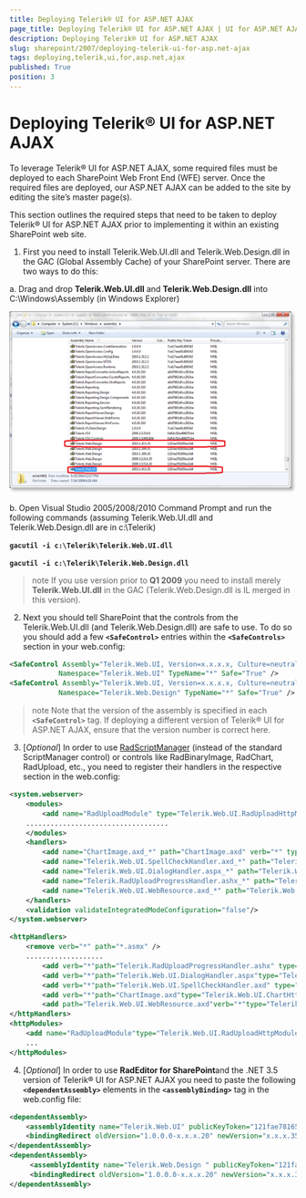 ```yaml
---
title: Deploying Telerik® UI for ASP.NET AJAX
page_title: Deploying Telerik® UI for ASP.NET AJAX | UI for ASP.NET AJAX Documentation
description: Deploying Telerik® UI for ASP.NET AJAX
slug: sharepoint/2007/deploying-telerik-ui-for-asp.net-ajax
tags: deploying,telerik,ui,for,asp.net,ajax
published: True
position: 3
---
```


# Deploying Telerik® UI for ASP.NET AJAX





To leverage Telerik® UI for ASP.NET AJAX, some required files must be deployed to each SharePoint Web Front End (WFE) server. Once the required files are deployed, our ASP.NET AJAX can be added to the site by editing the site’s master page(s).

This section outlines the required steps that need to be taken to deploy Telerik® UI for ASP.NET AJAX prior to implementing it within an existing SharePoint web site.

1. First you need to install Telerik.Web.UI.dll and Telerik.Web.Design.dll in the GAC (Global Assembly Cache) of your SharePoint server. There are two ways to do this:

a. Drag and drop **Telerik.Web.UI.dll** and **Telerik.Web.Design.dll** into C:\Windows\Assembly (in Windows Explorer)


![](images/sharepoint_gac_registration_thumb.png)

b. Open Visual Studio 2005/2008/2010 Command Prompt and run the following commands (assuming Telerik.Web.UI.dll and Telerik.Web.Design.dll are in c:\Telerik) 

**`gacutil -i c:\Telerik\Telerik.Web.UI.dll`**

**`gacutil -i c:\Telerik\Telerik.Web.Design.dll`**

>note If you use version prior to **Q1 2009** you need to install merely **Telerik.Web.UI.dll** in the GAC (Telerik.Web.Design.dll is IL merged in this version).



2. Next you should tell SharePoint that the controls from the Telerik.Web.UI.dll (and Telerik.Web.Design.dll) are safe to use. To do so you should add a few **`<SafeControl>`** entries within the **`<SafeControls>`** section in your web.config:



````XML
<SafeControl Assembly="Telerik.Web.UI, Version=x.x.x.x, Culture=neutral, PublicKeyToken=121fae78165ba3d4" 
	        Namespace="Telerik.Web.UI" TypeName="*" Safe="True" />
<SafeControl Assembly="Telerik.Web.UI, Version=x.x.x.x, Culture=neutral, PublicKeyToken=121fae78165ba3d4" 
	        Namespace="Telerik.Web.Design" TypeName="*" Safe="True" />
````



>note Note that the version of the assembly is specified in each **`<SafeControl>`** tag. If deploying a different version of Telerik® UI for ASP.NET AJAX, ensure that the version number is correct here.



3. [*Optional*] In order to use [RadScriptManager](http://www.telerik.com/help/aspnet-ajax/radscriptmanager.html) (instead of the standard ScriptManager control) or controls like RadBinaryImage, RadChart, RadUpload, etc., you need to register their handlers in the respective section in the web.config:

````XML
<system.webserver>  
    <modules>  
        <add name="RadUploadModule" type="Telerik.Web.UI.RadUploadHttpModule" preCondition="managedHandler" />  
    ...................................  
    </modules>  
    <handlers>  
        <add name="ChartImage.axd_*" path="ChartImage.axd" verb="*" type="Telerik.Web.UI.ChartHttpHandler, Telerik.Web.UI, Culture=neutral, PublicKeyToken=121fae78165ba3d4" preCondition="integratedMode" />  
        <add name="Telerik.Web.UI.SpellCheckHandler.axd_*" path="Telerik.Web.UI.SpellCheckHandler.axd" verb="*" type="Telerik.Web.UI.SpellCheckHandler, Telerik.Web.UI, Culture=neutral, PublicKeyToken=121fae78165ba3d4" preCondition="integratedMode" />  
        <add name="Telerik.Web.UI.DialogHandler.aspx_*" path="Telerik.Web.UI.DialogHandler.aspx" verb="*" type="Telerik.Web.UI.DialogHandler, Telerik.Web.UI, Culture=neutral, PublicKeyToken=121fae78165ba3d4" preCondition="integratedMode" />  
        <add name="Telerik.RadUploadProgressHandler.ashx_*" path="Telerik.RadUploadProgressHandler.ashx" verb="*" type="Telerik.Web.UI.Upload.RadUploadProgressHandler" preCondition="integratedMode" />  
        <add name="Telerik.Web.UI.WebResource.axd_*" path="Telerik.Web.UI.WebResource.axd" verb="*" type="Telerik.Web.UI.WebResource" preCondition="integratedMode" />  
    </handlers>  
    <validation validateIntegratedModeConfiguration="false"/>  
</system.webserver>
````



````XML
<httpHandlers>  
    <remove verb="*" path="*.asmx" />  
    ...................  
        <add verb="*"path="Telerik.RadUploadProgressHandler.ashx" type="Telerik.Web.UI.Upload.RadUploadProgressHandler" />  
        <add verb="*"path="Telerik.Web.UI.DialogHandler.aspx"type="Telerik.Web.UI.DialogHandler, Telerik.Web.UI, Culture=neutral, PublicKeyToken=121fae78165ba3d4" />  
        <add verb="*"path="Telerik.Web.UI.SpellCheckHandler.axd" type="Telerik.Web.UI.SpellCheckHandler, Telerik.Web.UI, Culture=neutral, PublicKeyToken=121fae78165ba3d4" />  
        <add verb="*"path="ChartImage.axd"type="Telerik.Web.UI.ChartHttpHandler, Telerik.Web.UI, Culture=neutral, PublicKeyToken=121fae78165ba3d4" validate="false" />  
        <add path="Telerik.Web.UI.WebResource.axd"verb="*"type="Telerik.Web.UI.WebResource" validate="false" />  
</httpHandlers>
<httpModules>  
    <add name="RadUploadModule"type="Telerik.Web.UI.RadUploadHttpModule" />  
    ...  
</httpModules>
````



4. [*Optional*] In order to use **RadEditor for SharePoint**and the .NET 3.5 version of Telerik® UI for ASP.NET AJAX you need to paste the following **`<dependentAssembly>`** elements in the **`<assemblyBinding>`** tag in the web.config file:

````XML
<dependentAssembly>
    <assemblyIdentity name="Telerik.Web.UI" publicKeyToken="121fae78165ba3d4"/>
    <bindingRedirect oldVersion="1.0.0.0-x.x.x.20" newVersion="x.x.x.35"/>
</dependentAssembly>
<dependentAssembly>
     <assemblyIdentity name="Telerik.Web.Design " publicKeyToken="121fae78165ba3d4"/>
     <bindingRedirect oldVersion="1.0.0.0-x.x.x.20" newVersion="x.x.x.35"/>
</dependentAssembly>
````


